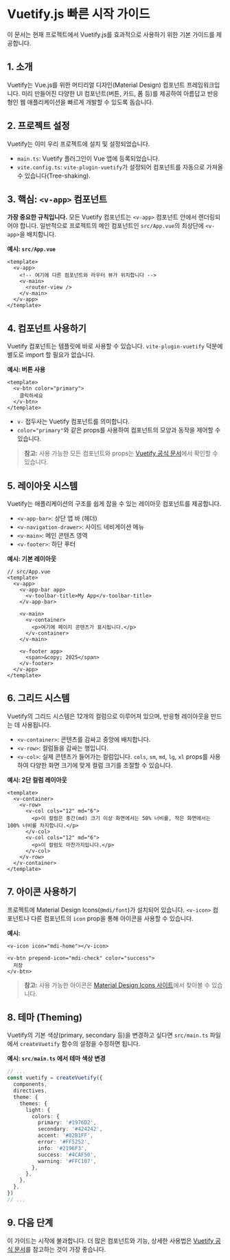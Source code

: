 # Vuetify.js 빠른 시작 가이드

이 문서는 현재 프로젝트에서 Vuetify.js를 효과적으로 사용하기 위한 기본 가이드를 제공합니다.

## 1. 소개

Vuetify는 Vue.js를 위한 머티리얼 디자인(Material Design) 컴포넌트 프레임워크입니다. 미리 만들어진 다양한 UI 컴포넌트(버튼, 카드, 폼 등)를 제공하여 아름답고 반응형인 웹 애플리케이션을 빠르게 개발할 수 있도록 돕습니다.

## 2. 프로젝트 설정

Vuetify는 이미 우리 프로젝트에 설치 및 설정되었습니다.
- `main.ts`: Vuetify 플러그인이 Vue 앱에 등록되었습니다.
- `vite.config.ts`: `vite-plugin-vuetify`가 설정되어 컴포넌트를 자동으로 가져올 수 있습니다(Tree-shaking).

## 3. 핵심: `<v-app>` 컴포넌트

**가장 중요한 규칙입니다.** 모든 Vuetify 컴포넌트는 `<v-app>` 컴포넌트 안에서 렌더링되어야 합니다. 일반적으로 프로젝트의 메인 컴포넌트인 `src/App.vue`의 최상단에 `<v-app>`을 배치합니다.

**예시: `src/App.vue`**
```vue
<template>
  <v-app>
    <!-- 여기에 다른 컴포넌트와 라우터 뷰가 위치합니다 -->
    <v-main>
      <router-view />
    </v-main>
  </v-app>
</template>
```

## 4. 컴포넌트 사용하기

Vuetify 컴포넌트는 템플릿에 바로 사용할 수 있습니다. `vite-plugin-vuetify` 덕분에 별도로 import 할 필요가 없습니다.

**예시: 버튼 사용**
```vue
<template>
  <v-btn color="primary">
    클릭하세요
  </v-btn>
</template>
```
- `v-` 접두사는 Vuetify 컴포넌트를 의미합니다.
- `color="primary"`와 같은 props를 사용하여 컴포넌트의 모양과 동작을 제어할 수 있습니다.

> **참고:** 사용 가능한 모든 컴포넌트와 props는 [Vuetify 공식 문서](https://vuetifyjs.com/en/components/all/)에서 확인할 수 있습니다.

## 5. 레이아웃 시스템

Vuetify는 애플리케이션의 구조를 쉽게 잡을 수 있는 레이아웃 컴포넌트를 제공합니다.

- `<v-app-bar>`: 상단 앱 바 (헤더)
- `<v-navigation-drawer>`: 사이드 네비게이션 메뉴
- `<v-main>`: 메인 콘텐츠 영역
- `<v-footer>`: 하단 푸터

**예시: 기본 레이아웃**
```vue
// src/App.vue
<template>
  <v-app>
    <v-app-bar app>
      <v-toolbar-title>My App</v-toolbar-title>
    </v-app-bar>

    <v-main>
      <v-container>
        <p>여기에 페이지 콘텐츠가 표시됩니다.</p>
      </v-container>
    </v-main>

    <v-footer app>
      <span>&copy; 2025</span>
    </v-footer>
  </v-app>
</template>
```

## 6. 그리드 시스템

Vuetify의 그리드 시스템은 12개의 컬럼으로 이루어져 있으며, 반응형 레이아웃을 만드는 데 사용됩니다.

- `<v-container>`: 콘텐츠를 감싸고 중앙에 배치합니다.
- `<v-row>`: 컬럼들을 감싸는 행입니다.
- `<v-col>`: 실제 콘텐츠가 들어가는 컬럼입니다. `cols`, `sm`, `md`, `lg`, `xl` props를 사용하여 다양한 화면 크기에 맞게 컬럼 크기를 조절할 수 있습니다.

**예시: 2단 컬럼 레이아웃**
```vue
<template>
  <v-container>
    <v-row>
      <v-col cols="12" md="6">
        <p>이 컬럼은 중간(md) 크기 이상 화면에서는 50% 너비를, 작은 화면에서는 100% 너비를 차지합니다.</p>
      </v-col>
      <v-col cols="12" md="6">
        <p>이 컬럼도 마찬가지입니다.</p>
      </v-col>
    </v-row>
  </v-container>
</template>
```

## 7. 아이콘 사용하기

프로젝트에 Material Design Icons(`@mdi/font`)가 설치되어 있습니다. `<v-icon>` 컴포넌트나 다른 컴포넌트의 `icon` prop을 통해 아이콘을 사용할 수 있습니다.

**예시:**
```vue
<v-icon icon="mdi-home"></v-icon>

<v-btn prepend-icon="mdi-check" color="success">
  저장
</v-btn>
```
> **참고:** 사용 가능한 아이콘은 [Material Design Icons 사이트](https://pictogrammers.com/library/mdi/)에서 찾아볼 수 있습니다.

## 8. 테마 (Theming)

Vuetify의 기본 색상(primary, secondary 등)을 변경하고 싶다면 `src/main.ts` 파일에서 `createVuetify` 함수의 설정을 수정하면 됩니다.

**예시: `src/main.ts` 에서 테마 색상 변경**
```typescript
// ...
const vuetify = createVuetify({
  components,
  directives,
  theme: {
    themes: {
      light: {
        colors: {
          primary: '#1976D2',
          secondary: '#424242',
          accent: '#82B1FF',
          error: '#FF5252',
          info: '#2196F3',
          success: '#4CAF50',
          warning: '#FFC107',
        },
      },
    },
  },
})
// ...
```

## 9. 다음 단계

이 가이드는 시작에 불과합니다. 더 많은 컴포넌트와 기능, 상세한 사용법은 [Vuetify 공식 문서](https://vuetifyjs.com/)를 참고하는 것이 가장 좋습니다.
